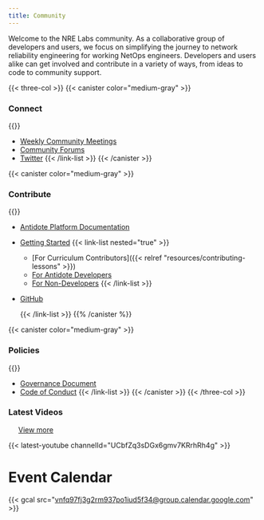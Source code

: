 ```yaml
---
title: Community
---
```

Welcome to the NRE Labs community. As a collaborative group of developers and users, we focus on simplifying the journey to network reliability engineering for working NetOps engineers. Developers and users alike can get involved and contribute in a variety of ways, from ideas to code to community support.

{{< three-col >}} {{< canister color="medium-gray" >}}

### Connect

{{<link-list>}}

* [Weekly Community Meetings](https://discuss.nrelabs.io/t/about-nre-labs-weekly-standups/84)
* [Community Forums](https://discuss.nrelabs.io)
* [Twitter](https://twitter.com/NRELabs) {{< /link-list >}} {{< /canister >}}     

{{< canister color="medium-gray" >}}

### Contribute

{{<link-list>}}

* [Antidote Platform Documentation](https://antidoteproject.readthedocs.io/en/latest/index.html)
* [Getting Started](#) {{< link-list nested="true" >}}

  * [For Curriculum Contributors]({{< relref "resources/contributing-lessons" >}})
  * [For Antidote Developers](https://docs.nrelabs.io/antidote/development)
  * [For Non-Developers](https://docs.nrelabs.io/other-resources/help-im-not-a-developer)
    {{< /link-list >}}
* [GitHub](https://github.com/nre-learning)

  {{< /link-list >}} {{% /canister %}}     

{{< canister color="medium-gray" >}}

### Policies

{{<link-list>}}

* [Governance Document](https://github.com/nre-learning/proposals/blob/master/governance.md)
* [Code of Conduct](https://github.com/nre-learning/proposals/blob/master/codeofconduct.md) {{< /link-list >}} {{< /canister >}} {{< /three-col >}}

<h3 class="inline-block">Latest Videos</h3>
<a href="https://www.youtube.com/channel/UCbfZq3sDGx6gmv7KRrhRh4g"
   style="margin-left: 20px;">
    View more
</a>

{{< latest-youtube channelId="UCbfZq3sDGx6gmv7KRrhRh4g" >}}

# Event Calendar

{{< gcal src="vnfq97fj3g2rm937po1iud5f34@group.calendar.google.com" >}}
